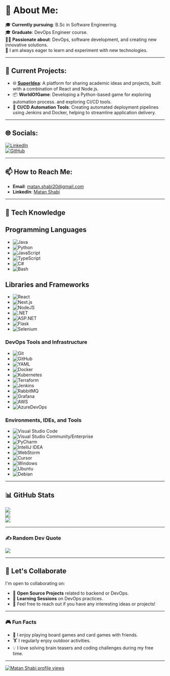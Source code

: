 # 💫 About Me:

🎓 **Currently pursuing**: B.Sc in Software Engineering. <br>
🎓 **Graduate**: DevOps Engineer course.<br>
👨‍💻 **Passionate about**: DevOps, software development, and creating new innovative solutions. <br>
🌱 I am always eager to learn and experiment with new technologies.<br>

---

## 🚧 Current Projects:
- 🌐 **[SuperIdea](https://github.com/JamalM02/SuperIdea-client)**: A platform for sharing academic ideas and projects, built with a combination of React and Node.js.
- 📦 **WorldOfGame**: Developing a Python-based game for exploring automation process. and exploring CI/CD tools.
- 🔧 **CI/CD Automation Tools**: Creating automated deployment pipelines using Jenkins and Docker, helping to streamline application delivery.

---

## 🌐 Socials:

[![LinkedIn](https://img.shields.io/badge/LinkedIn-%230077B5.svg?logo=linkedin&logoColor=white)](https://www.linkedin.com/in/matan-shabi/)  
[![GitHub](https://img.shields.io/badge/GitHub-%23121011.svg?logo=github&logoColor=white)](https://github.com/Matan-Shabi)  

---

## 📫 How to Reach Me:

- **Email**: matan.shabi20@gmail.com
- **LinkedIn**: [Matan Shabi](https://www.linkedin.com/in/matan-shabi/)

---

## 🚀 Tech Knowledge

## Programming Languages

- ![Java](https://img.shields.io/badge/java-%23ED8B00.svg?style=plastic&logo=openjdk&logoColor=white)
- ![Python](https://img.shields.io/badge/python-3670A0?style=plastic&logo=python&logoColor=white)
- ![JavaScript](https://img.shields.io/badge/javascript-%23323330.svg?style=plastic&logo=javascript&logoColor=white)
- ![TypeScript](https://img.shields.io/badge/typescript-%23007ACC.svg?style=plastic&logo=typescript&logoColor=white)
- ![C#](https://img.shields.io/badge/c%23-%23239120.svg?style=plastic&logo=csharp&logoColor=white)
- ![Bash](https://img.shields.io/badge/-Bash-333333?style=plastic&logo=gnu-bash&logoColor=white)

## Libraries and Frameworks

- ![React](https://img.shields.io/badge/react-%2320232a.svg?style=plastic&logo=react&logoColor=white)
- ![Next.js](https://img.shields.io/badge/next.js-%23000000.svg?style=plastic&logo=nextdotjs&logoColor=white)
- ![NodeJS](https://img.shields.io/badge/node.js-6DA55F?style=plastic&logo=node.js&logoColor=white)
- ![.NET](https://img.shields.io/badge/.NET-5C2D91?style=plastic&logo=.net&logoColor=white)
- ![ASP.NET](https://img.shields.io/badge/asp.net-%235C2D91.svg?style=plastic&logo=dotnet&logoColor=white)
- ![Flask](https://img.shields.io/badge/flask-%23000.svg?style=plastic&logo=flask&logoColor=white)
- ![Selenium](https://img.shields.io/badge/selenium-%2343B02A.svg?style=plastic&logo=selenium&logoColor=white)


### DevOps Tools and Infrastructure

- ![Git](https://img.shields.io/badge/git-%23F05033.svg?style=plastic&logo=git&logoColor=white)
- ![GitHub](https://img.shields.io/badge/github-%23121011.svg?style=plastic&logo=github&logoColor=white)
- ![YAML](https://img.shields.io/badge/yaml-%23ffffff.svg?style=plastic&logo=yaml&logoColor=white)
- ![Docker](https://img.shields.io/badge/docker-%230db7ed.svg?style=plastic&logo=docker&logoColor=white)
- ![Kubernetes](https://img.shields.io/badge/kubernetes-%23326ce5.svg?style=plastic&logo=kubernetes&logoColor=white)
- ![Terraform](https://img.shields.io/badge/terraform-%235835CC.svg?style=plastic&logo=terraform&logoColor=white)
- ![Jenkins](https://img.shields.io/badge/jenkins-%232C5263.svg?style=plastic&logo=jenkins&logoColor=white)
- ![RabbitMQ](https://img.shields.io/badge/rabbitmq-%23FF6600.svg?style=plastic&logo=rabbitmq&logoColor=white)
- ![Grafana](https://img.shields.io/badge/grafana-%23F46800.svg?style=plastic&logo=grafana&logoColor=white)
- ![AWS](https://img.shields.io/badge/-AWS-333333?style=plastic&logo=amazon-aws&logoColor=white)
- ![AzureDevOps](https://img.shields.io/badge/-Azure%20DevOps-333333?style=plastic&logo=azuredevops)
 


### Environments, IDEs, and Tools

- ![Visual Studio Code](https://img.shields.io/badge/Visual%20Studio%20Code-%23007ACC.svg?style=plastic&logo=visual-studio-code&logoColor=white)
- ![Visual Studio Community/Enterprise](https://img.shields.io/badge/Visual%20Studio-%237e10cc.svg?style=plastic&logo=visual-studio&logoColor=white)  
- ![PyCharm](https://img.shields.io/badge/pycharm-%23000000.svg?style=plastic&logo=pycharm&logoColor=white)
- ![IntelliJ IDEA](https://img.shields.io/badge/intellij%20idea-%23000000.svg?style=plastic&logo=intellij-idea&logoColor=white)
- ![WebStorm](https://img.shields.io/badge/webstorm-%23000000.svg?style=plastic&logo=webstorm&logoColor=white)  
- ![Cursor](https://img.shields.io/badge/cursor-%23000000.svg?style=plastic&logo=cursor&logoColor=white) 
- ![Windows](https://img.shields.io/badge/Windows%2011-%230078D6.svg?style=plastic&logo=windows&logoColor=white)
- ![Ubuntu](https://img.shields.io/badge/Ubuntu-%23E95420.svg?style=plastic&logo=ubuntu&logoColor=white)
- ![Debian](https://img.shields.io/badge/Debian-%23A81D33.svg?style=plastic&logo=debian&logoColor=white)   

---

## 📊 GitHub Stats

![](https://github-readme-stats.vercel.app/api?username=Matan-Shabi&theme=react&hide_border=true&include_all_commits=true&count_private=true)<br/>
![](https://github-readme-streak-stats.herokuapp.com/?user=Matan-Shabi&theme=react&hide_border=true)<br/>
![](https://github-readme-stats.vercel.app/api/top-langs/?username=Matan-Shabi&theme=react&hide_border=true&include_all_commits=true&count_private=true&layout=compact)

---

### ✍️ Random Dev Quote
![](https://quotes-github-readme.vercel.app/api?type=vertical&theme=tokyonight)

---

## 🤝 Let's Collaborate
I'm open to collaborating on:
- 🚀 **Open Source Projects** related to backend or DevOps.
- 🌱 **Learning Sessions** on DevOps practices.
- 💬 Feel free to reach out if you have any interesting ideas or projects!

---

### 🎮 Fun Facts
- 🎲 I enjoy playing board games and card games with friends.
- 🏋️ I regularly enjoy outdoor activities.
- 💡 I love solving brain teasers and coding challenges during my free time.

---


[![Matan Shabi profile views](https://u8views.com/api/v1/github/profiles/84010611/views/day-week-month-total-count.svg)](https://u8views.com/github/Matan-Shabi)



